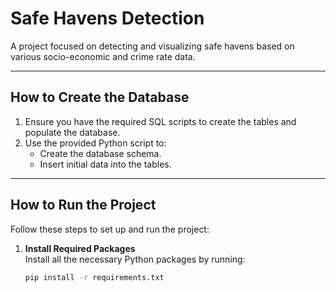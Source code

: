 # Safe Havens Detection

A project focused on detecting and visualizing safe havens based on various socio-economic and crime rate data.

---

## How to Create the Database

1. Ensure you have the required SQL scripts to create the tables and populate the database.
2. Use the provided Python script to:
   - Create the database schema.
   - Insert initial data into the tables.

---

## How to Run the Project

Follow these steps to set up and run the project:

1. **Install Required Packages**  
   Install all the necessary Python packages by running:
   ```bash
   pip install -r requirements.txt
